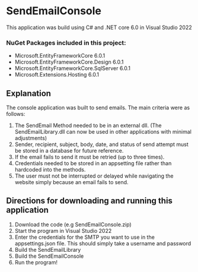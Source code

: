 # SendEmailConsole

This application was build using C# and .NET core 6.0 in Visual Studio 2022

### NuGet Packages included in this project:
* Microsoft.EntityFrameworkCore 6.0.1
* Microsoft.EntityFrameworkCore.Design 6.0.1
* Microsoft.EntityFrameworkCore.SqlServer 6.0.1
* Microsoft.Extensions.Hosting 6.0.1


## Explanation
The console application was built to send emails. The main criteria were as follows:

1. The SendEmail Method needed to be in an external dll. (The SendEmailLibrary.dll can now be used in other applications with minimal adjustments)
2. Sender, recipient, subject, body, date, and status of send attempt must be stored in a database for future reference.
3. If the email fails to send it must be retried (up to three times).
4. Credentials needed to be stored in an appsetting file rather than hardcoded into the methods.
5. The user must not be interrupted or delayed while navigating the website simply because an email fails to send.


## Directions for downloading and running this application
1. Download the code (e.g SendEmailConsole.zip)
2. Start the program in Visual Studio 2022
3. Enter the credentials for the SMTP you want to use in the appsettings.json file. This should simply take a username and password
4. Build the SendEmailLibrary
5. Build the SendEmailConsole
6. Run the program!
